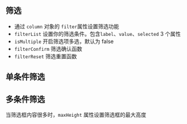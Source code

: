 ## 筛选
+ 通过 `column` 对象的 `filter`属性设置筛选功能<br>
+  `filterList` 设置你的筛选条件。包含`label`、`value`、`selected` 3 个属性<br>
+  `isMultiple` 开启筛选项多选，默认为 false<br>
+  `filterConfirm` 筛选确认函数<br>
+  `filterReset` 筛选重置函数<br>

## 单条件筛选
<mr />

## 多条件筛选
当筛选框内容很多时，`maxHeight` 属性设置筛选框的最大高度
<!-- <dx /> -->
<script setup>
import mr from "./默认.vue";
// import dx from "./多选.vue";

</script>